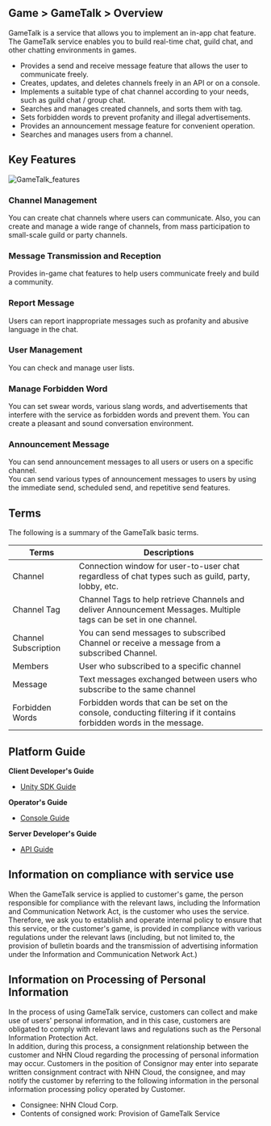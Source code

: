 ## Game > GameTalk > Overview

GameTalk is a service that allows you to implement an in-app chat feature. The GameTalk service enables you to build real-time chat, guild chat, and other chatting environments in games.

* Provides a send and receive message feature that allows the user to communicate freely.
* Creates, updates, and deletes channels freely in an API or on a console.
* Implements a suitable type of chat channel according to your needs, such as guild chat / group chat.
* Searches and manages created channels, and sorts them with tag.
* Sets forbidden words to prevent profanity and illegal advertisements.
* Provides an announcement message feature for convenient operation.
* Searches and manages users from a channel.

## Key Features

![GameTalk_features](http://static.toastoven.net/prod_gametalk/gametalk_overview_kr_v1.1.0.png)

### Channel Management

You can create chat channels where users can communicate. Also, you can create and manage a wide range of channels, from mass participation to small-scale guild or party channels.

### Message Transmission and Reception

Provides in-game chat features to help users communicate freely and build a community.

### Report Message

Users can report inappropriate messages such as profanity and abusive language in the chat.

### User Management

You can check and manage user lists. 

### Manage Forbidden Word

You can set swear words, various slang words, and advertisements that interfere with the service as forbidden words and prevent them. You can create a pleasant and sound conversation environment.

### Announcement Message

You can send announcement messages to all users or users on a specific channel.<br>
You can send various types of announcement messages to users by using the immediate send, scheduled send, and repetitive send features.

## Terms

The following is a summary of the GameTalk basic terms.

| Terms      | Descriptions                                       |
| ------- | ---------------------------------------- |
| Channel  | Connection window for user-to-user chat regardless of chat types such as guild, party, lobby, etc.    |
| Channel Tag  | Channel Tags to help retrieve Channels and deliver Announcement Messages. Multiple tags can be set in one channel.   |
| Channel Subscription    | You can send messages to subscribed Channel or receive a message from a subscribed Channel.     |
| Members    | User who subscribed to a specific channel |
| Message  | Text messages exchanged between users who subscribe to the same channel  |
| Forbidden Words | Forbidden words that can be set on the console, conducting filtering if it contains forbidden words in the message.           |


## Platform Guide

**Client Developer's Guide**

* [Unity SDK Guide](./unity-guide)

**Operator's Guide**

* [Console Guide](./console-user-guide)

**Server Developer's Guide**

* [API Guide](./server-guide/)

## Information on compliance with service use

When the GameTalk service is applied to customer's game, the person responsible for compliance with the relevant laws, including the Information and Communication Network Act, is the customer who uses the service. Therefore, we ask you to establish and operate internal policy to ensure that this service, or the customer's game, is provided in compliance with various regulations under the relevant laws (including, but not limited to, the provision of bulletin boards and the transmission of advertising information under the Information and Communication Network Act.)

## Information on Processing of Personal Information

In the process of using GameTalk service, customers can collect and make use of users' personal information, and in this case, customers are obligated to comply with relevant laws and regulations such as the Personal Information Protection Act.<br>
In addition, during this process, a consignment relationship between the customer and NHN Cloud regarding the processing of personal information may occur. Customers in the position of Consignor may enter into separate written consignment contract with NHN Cloud, the consignee, and may notify the customer by referring to the following information in the personal information processing policy operated by Customer.

* Consignee: NHN Cloud Corp.
* Contents of consigned work: Provision of GameTalk Service